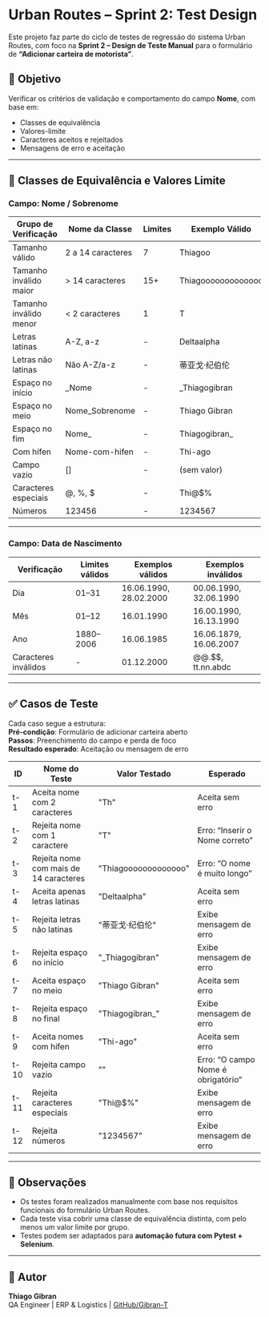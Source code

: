 
# Urban Routes – Sprint 2: Test Design

Este projeto faz parte do ciclo de testes de regressão do sistema Urban Routes, com foco na **Sprint 2 – Design de Teste Manual** para o formulário de **“Adicionar carteira de motorista”**.

## 🎯 Objetivo
Verificar os critérios de validação e comportamento do campo **Nome**, com base em:
- Classes de equivalência
- Valores-limite
- Caracteres aceitos e rejeitados
- Mensagens de erro e aceitação

---

## 🧪 Classes de Equivalência e Valores Limite

### Campo: Nome / Sobrenome

| Grupo de Verificação     | Nome da Classe                | Limites | Exemplo Válido       | Exemplo de Limite        |
|--------------------------|-------------------------------|---------|------------------------|---------------------------|
| Tamanho válido           | 2 a 14 caracteres              | 7       | Thiagoo               | 2 - Th / 14 - Thiagooooooooo |
| Tamanho inválido maior   | > 14 caracteres                | 15+     | Thiagooooooooooooo    | 15 - Thiagoooooooooo       |
| Tamanho inválido menor   | < 2 caracteres                 | 1       | T                     | Campo vazio / 1 - T        |
| Letras latinas           | A-Z, a-z                      | -       | Deltaalpha            | -                         |
| Letras não latinas       | Não A-Z/a-z                   | -       | 蒂亚戈·纪伯伦             | -                         |
| Espaço no início         | _Nome                         | -       | _Thiagogibran         | -                         |
| Espaço no meio           | Nome_Sobrenome                | -       | Thiago Gibran         | -                         |
| Espaço no fim            | Nome_                         | -       | Thiagogibran_         | -                         |
| Com hífen                | Nome-com-hifen                | -       | Thi-ago               | -                         |
| Campo vazio              | []                            | -       | (sem valor)           | -                         |
| Caracteres especiais     | @, %, $                       | -       | Thi@$%                | -                         |
| Números                  | 123456                        | -       | 1234567               | -                         |

---

### Campo: Data de Nascimento

| Verificação | Limites válidos      | Exemplos válidos       | Exemplos inválidos         |
|-------------|-----------------------|-------------------------|----------------------------|
| Dia         | 01–31                 | 16.06.1990, 28.02.2000  | 00.06.1990, 32.06.1990     |
| Mês         | 01–12                 | 16.01.1990              | 16.00.1990, 16.13.1990     |
| Ano         | 1880–2006             | 16.06.1985              | 16.06.1879, 16.06.2007     |
| Caracteres inválidos | -           | 01.12.2000              | @@.$$, tt.nn.abdc          |

---

## ✅ Casos de Teste

Cada caso segue a estrutura:  
**Pré-condição**: Formulário de adicionar carteira aberto  
**Passos**: Preenchimento do campo e perda de foco  
**Resultado esperado**: Aceitação ou mensagem de erro

| ID     | Nome do Teste                                                           | Valor Testado                | Esperado                                  |
|--------|-------------------------------------------------------------------------|------------------------------|--------------------------------------------|
| t-1    | Aceita nome com 2 caracteres                                            | "Th"                         | Aceita sem erro                            |
| t-2    | Rejeita nome com 1 caractere                                            | "T"                          | Erro: “Inserir o Nome correto”             |
| t-3    | Rejeita nome com mais de 14 caracteres                                  | "Thiagooooooooooooo"         | Erro: “O nome é muito longo”               |
| t-4    | Aceita apenas letras latinas                                            | "Deltaalpha"                 | Aceita sem erro                            |
| t-5    | Rejeita letras não latinas                                              | "蒂亚戈·纪伯伦"              | Exibe mensagem de erro                     |
| t-6    | Rejeita espaço no início                                                | "_Thiagogibran"              | Exibe mensagem de erro                     |
| t-7    | Aceita espaço no meio                                                   | "Thiago Gibran"              | Aceita sem erro                            |
| t-8    | Rejeita espaço no final                                                 | "Thiagogibran_"              | Exibe mensagem de erro                     |
| t-9    | Aceita nomes com hífen                                                  | "Thi-ago"                    | Aceita sem erro                            |
| t-10   | Rejeita campo vazio                                                     | ""                           | Erro: “O campo Nome é obrigatório”         |
| t-11   | Rejeita caracteres especiais                                            | "Thi@$%"                     | Exibe mensagem de erro                     |
| t-12   | Rejeita números                                                         | "1234567"                    | Exibe mensagem de erro                     |

---

## 📌 Observações

- Os testes foram realizados manualmente com base nos requisitos funcionais do formulário Urban Routes.
- Cada teste visa cobrir uma classe de equivalência distinta, com pelo menos um valor limite por grupo.
- Testes podem ser adaptados para **automação futura com Pytest + Selenium**.

---

## 🧠 Autor

**Thiago Gibran**  
QA Engineer | ERP & Logistics | [GitHub/Gibran-T](https://github.com/Gibran-T)
